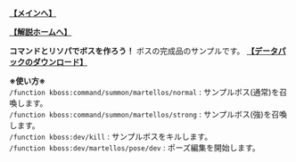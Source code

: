 
**[【メインへ】](https://github.com/Keeema-1/CustomModelBoss)**

**[【解説ホームへ】](https://github.com/Keeema-1/CustomModelBoss/blob/main/lectures/home.md)**

**コマンドとリソパでボスを作ろう！** ボスの完成品のサンプルです。
**[【データパックのダウンロード】](https://github.com/Keeema-1/CustomModelBoss/releases/download/v0.0.0/CustomModelBoss-sample2-v0.0.0.zip)**  

**※使い方※**  
`/function kboss:command/summon/martellos/normal` : サンプルボス(通常)を召喚します。  
`/function kboss:command/summon/martellos/strong` : サンプルボス(強)を召喚します。  
`/function kboss:dev/kill` : サンプルボスをキルします。  
`/function kboss:dev/martellos/pose/dev` : ポーズ編集を開始します。  
